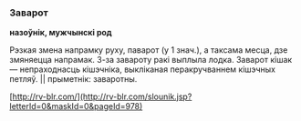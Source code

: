 ### Заварот
**назоўнік, мужчынскі род**

Рэзкая змена напрамку руху, паварот (у 1 знач.), а таксама месца, дзе змяняецца напрамак. З-за завароту ракі выплыла лодка.  Заварот кішак — непраходнасць кішэчніка, выкліканая перакручваннем кішэчных петляў. || прыметнік: заваротны.

<a rel="author">[http://rv-blr.com/](http://rv-blr.com/slounik.jsp?letterId=0&maskId=0&pageId=978)</a>
